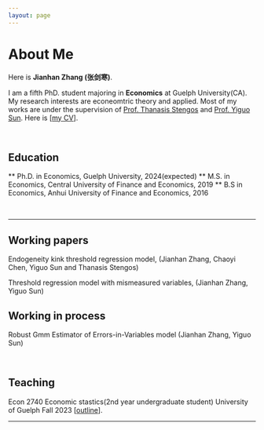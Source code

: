 ```yaml
---
layout: page
---
```


# About Me


Here is **Jianhan Zhang (张剑寒)**.

I am a fifth PhD. student majoring in **Economics** at Guelph University(CA). My research interests are econeomtric theory and applied. 
Most of my works are under the supervision of [Prof. Thanasis Stengos](https://www.uoguelph.ca/lang/people/thanasis-stengos) and [Prof. Yiguo Sun](https://sites.google.com/view/yisun/home). 
Here is [[my CV](https://jianhzhang.github.io/file/jianhan_zhang_cv_23_9_14)].

<br>

## Education

** Ph.D. in Economics, Guelph University, 2024(expected)
** M.S. in Economics, Central University of Finance and Economics, 2019
** B.S in Economics,  Anhui University of Finance and Economics, 2016


<br>

---
## Working papers

Endogeneity kink threshold regression model,
(Jianhan Zhang, Chaoyi Chen, Yiguo Sun and Thanasis Stengos)

Threshold regression model with mismeasured variables,
(Jianhan Zhang, Yiguo Sun)

## Working in process 
Robust Gmm Estimator of Errors-in-Variables model
(Jianhan Zhang, Yiguo Sun)

<br>

## Teaching

Econ 2740 Economic stastics(2nd year undergraduate student) University of Guelph  Fall 2023  [[outline](https://jianhzhang.github.io/file/ECON_2740_03_F23.pdf)].


---

